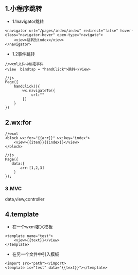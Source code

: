 ## 1.小程序跳转

- 1.1navigator跳转

~~~
<navigator url="/pages/index/index" redirect="false" hover-class="navigator-hover" open-type="navigate">
    <view>跳转到index</view>
</navigator>
~~~

- 1.2事件跳转

~~~
//wxml文件中绑定事件
<view  bindtap = "handClick">跳转</view>
~~~

~~~
//js
Page({
    handClick(){
        wx.navigateTo({
            url:""
        })
    }
})
~~~

## 2.wx:for

~~~
//wxml
<block wx:for="{{arr}}" wx:key="index">
    <view>{{item}}{{index}}</view>
</block>
~~~

~~~
//js
Page({
   data:{
       arr:[1,2,3]
	}
});
~~~

### 3.MVC

data,view,controller

## 4.template

- 在一个wxml定义模板

~~~
<template name="test">
	<view>{{text}}</view>
</template>
~~~

- 在另一个文件中引入模板

~~~
<import src="path"></import>
<template is="test" data="{{text}}"></template>
~~~

